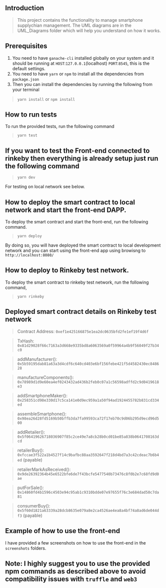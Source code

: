 ## Introduction
> This project contains the functionality to manage smartphone supplychian management.
The UML diagrams are in the UML_Diagrams folder which will help you understand on how it works.


## Prerequisites
1. You need to have `ganache-cli` installed globally on your system and it should be running
at `HOST`:`127.0.0.1`(localhost) `PORT`:`8545`, this is the default settings.
2. You need to have `yarn` or `npm` to install all the dependencies from `package.json`
3. Then you can install the dependencies by running the following from your terminal
> `yarn install` or `npm install`

## How to run tests
To run the provided tests, run the following command
> `yarn test`

## If you want to test the Front-end connected to rinkeby then everything is already setup just run the following command
> `yarn dev`

For testing on local network see below.

## How to deploy the smart contract to local network and start the front-end DAPP.
To deploy the smart contract and start the front-end, run the following command.
> `yarn deploy`

By doing so, you will have deployed the smart contract to local development network and you can
start using the front-end app using browisng to `http://localhost:8080/`

## How to deploy to Rinkeby test network.
To deploy the smart contract to rinkeby test network, run the following command,
> `yarn rinkeby`

## Deployed smart contract details on Rinkeby test network

> Contract Address: ```0xef1e425166875e1ea2dc0635bfd2fe1ef19f4d6f```

> TxHash: ```0x81d29028f66c7163a3d668e9335bd8a6063569a0f59964a4b9f56049f27b34c0```

> addManufacturer(): ```0x5b59195dab81a63a3d4cdf6c640cd403e6bf156febe421f5d4582430ec848628```

> manufactureComponents(): ```0x78989d1d9e60ea4ef0243432ad436b2feb0c07a1c56598adffd2c9d0419618e3```

> addSmartphoneMaker(): ```0x258351cd98e330d17c5ca141e0d9ec959a1a50f94ad1924455782b831cd334ed```

> assembleSmartphone(): ```0x98ea26d28fd5169b50bffb3da7fa99593ca72f17eb70c9d06b295d9ecd96d500```

> addRetailer(): ```0x5f06419626718036907f85c2ce49e7a8cb28b0cd01be85a838b0641708163dcd```

> retailerBuy(): ```0xfccae3f522a1b4527f14c9bafbc88aa3592647f218d4bd7a3c42cdeac7b6b4ed``` (payable)

> retailerMarkAsReceived(): ```0x9de26392364b45e6522bfe6de7f43bcfe5477540b73476c8f0b2e7c68fd9d0ae```

> putForSale():  ```0x14860fd4b1596c4503e94c95ab1c9310bdde07e97655f76c3e684dad50c7da81```

> consumerBuy(): ```0x5f60d1821a63339a28dcb8635e079a8e2ca4526ae4ea8a4bf74a8ad6de044df3``` (payable)

## Example of how to use the front-end
I have provided a few screenshots on how to use the front-end in the `screenshots` folders.

## Note: I highly suggest you to use the provided npm commands as described above to avoid compatibility issues with `truffle` and `web3`